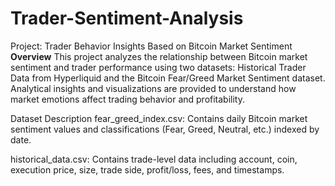 # Trader-Sentiment-Analysis
Project: Trader Behavior Insights Based on Bitcoin Market Sentiment
**Overview**
This project analyzes the relationship between Bitcoin market sentiment and trader performance using two datasets: Historical Trader Data from Hyperliquid and the Bitcoin Fear/Greed Market Sentiment dataset. Analytical insights and visualizations are provided to understand how market emotions affect trading behavior and profitability.

Dataset Description
fear_greed_index.csv: Contains daily Bitcoin market sentiment values and classifications (Fear, Greed, Neutral, etc.) indexed by date.

historical_data.csv: Contains trade-level data including account, coin, execution price, size, trade side, profit/loss, fees, and timestamps.
